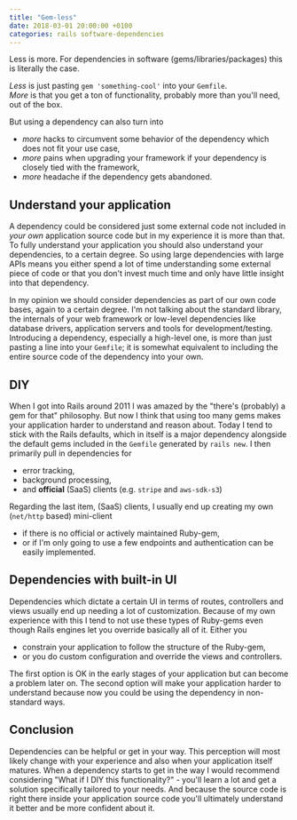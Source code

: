 ```yaml
---
title: "Gem-less"
date: 2018-03-01 20:00:00 +0100
categories: rails software-dependencies
---
```


Less is more. For dependencies in software (gems/libraries/packages) this is literally the case.

*Less* is just pasting `gem 'something-cool'` into your `Gemfile`.<br>
*More* is that you get a ton of functionality, probably more than you'll need, out of the box.

But using a dependency can also turn into

- *more* hacks to circumvent some behavior of the dependency which does not fit your use case,
- *more* pains when upgrading your framework if your dependency is closely tied with the framework,
- *more* headache if the dependency gets abandoned.

## Understand your application

A dependency could be considered just some external code not included in *your own* application source code but in my experience it is more than that. To fully understand your application you should also understand your dependencies, to a certain degree. So using large dependencies with large APIs means you either spend a lot of time understanding some external piece of code or that you don't invest much time and only have little insight into that dependency.

In my opinion we should consider dependencies as part of our own code bases, again to a certain degree. I'm not talking about the standard library, the internals of your web framework or low-level dependencies like database drivers, application servers and tools for development/testing. Introducing a dependency, especially a high-level one, is more than just pasting a line into your `Gemfile`; it is somewhat equivalent to including the entire source code of the dependency into your own.

## DIY

When I got into Rails around 2011 I was amazed by the "there's (probably) a gem for that" philosophy. But now I think that using too many gems makes your application harder to understand and reason about. Today I tend to stick with the Rails defaults, which in itself is a major dependency alongside the default gems included in the `Gemfile` generated by `rails new`. I then primarily pull in dependencies for

- error tracking,
- background processing,
- and **official** (SaaS) clients (e.g. `stripe` and `aws-sdk-s3`)

Regarding the last item, (SaaS) clients, I usually end up creating my own (`net/http` based) mini-client

- if there is no official or actively maintained Ruby-gem,
- or if I'm only going to use a few endpoints and authentication can be easily implemented.

## Dependencies with built-in UI

Dependencies which dictate a certain UI in terms of routes, controllers and views usually end up needing a lot of customization. Because of my own experience with this I tend to not use these types of Ruby-gems even though Rails engines let you override basically all of it. Either you

- constrain your application to follow the structure of the Ruby-gem,
- or you do custom configuration and override the views and controllers.

The first option is OK in the early stages of your application but can become a problem later on. The second option will make your application harder to understand because now you could be using the dependency in non-standard ways.

## Conclusion

Dependencies can be helpful or get in your way. This perception will most likely change with your experience and also when your application itself matures. When a dependency starts to get in the way I would recommend considering "What if I DIY this functionality?" - you'll learn a lot and get a solution specifically tailored to your needs. And because the source code is right there inside your application source code you'll ultimately understand it better and be more confident about it.
